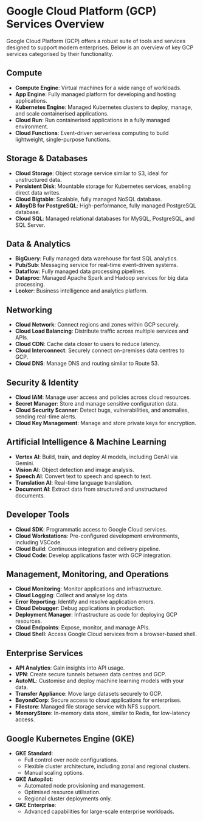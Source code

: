 # Google Cloud Platform (GCP) Services Overview

Google Cloud Platform (GCP) offers a robust suite of tools and services designed to support modern enterprises. Below is an overview of key GCP services categorised by their functionality.

## Compute

- **Compute Engine**: Virtual machines for a wide range of workloads.
- **App Engine**: Fully managed platform for developing and hosting applications.
- **Kubernetes Engine**: Managed Kubernetes clusters to deploy, manage, and scale containerised applications.
- **Cloud Run**: Run containerised applications in a fully managed environment.
- **Cloud Functions**: Event-driven serverless computing to build lightweight, single-purpose functions.

## Storage & Databases

- **Cloud Storage**: Object storage service similar to S3, ideal for unstructured data.
- **Persistent Disk**: Mountable storage for Kubernetes services, enabling direct data writes.
- **Cloud Bigtable**: Scalable, fully managed NoSQL database.
- **AlloyDB for PostgreSQL**: High-performance, fully managed PostgreSQL database.
- **Cloud SQL**: Managed relational databases for MySQL, PostgreSQL, and SQL Server.

## Data & Analytics

- **BigQuery**: Fully managed data warehouse for fast SQL analytics.
- **Pub/Sub**: Messaging service for real-time event-driven systems.
- **Dataflow**: Fully managed data processing pipelines.
- **Dataproc**: Managed Apache Spark and Hadoop services for big data processing.
- **Looker**: Business intelligence and analytics platform.

## Networking

- **Cloud Network**: Connect regions and zones within GCP securely.
- **Cloud Load Balancing**: Distribute traffic across multiple services and APIs.
- **Cloud CDN**: Cache data closer to users to reduce latency.
- **Cloud Interconnect**: Securely connect on-premises data centres to GCP.
- **Cloud DNS**: Manage DNS and routing similar to Route 53.

## Security & Identity

- **Cloud IAM**: Manage user access and policies across cloud resources.
- **Secret Manager**: Store and manage sensitive configuration data.
- **Cloud Security Scanner**: Detect bugs, vulnerabilities, and anomalies, sending real-time alerts.
- **Cloud Key Management**: Manage and store private keys for encryption.

## Artificial Intelligence & Machine Learning

- **Vertex AI**: Build, train, and deploy AI models, including GenAI via Gemini.
- **Vision AI**: Object detection and image analysis.
- **Speech AI**: Convert text to speech and speech to text.
- **Translation AI**: Real-time language translation.
- **Document AI**: Extract data from structured and unstructured documents.

## Developer Tools

- **Cloud SDK**: Programmatic access to Google Cloud services.
- **Cloud Workstations**: Pre-configured development environments, including VSCode.
- **Cloud Build**: Continuous integration and delivery pipeline.
- **Cloud Code**: Develop applications faster with GCP integration.

## Management, Monitoring, and Operations

- **Cloud Monitoring**: Monitor applications and infrastructure.
- **Cloud Logging**: Collect and analyse log data.
- **Error Reporting**: Identify and resolve application errors.
- **Cloud Debugger**: Debug applications in production.
- **Deployment Manager**: Infrastructure as code for deploying GCP resources.
- **Cloud Endpoints**: Expose, monitor, and manage APIs.
- **Cloud Shell**: Access Google Cloud services from a browser-based shell.

## Enterprise Services

- **API Analytics**: Gain insights into API usage.
- **VPN**: Create secure tunnels between data centres and GCP.
- **AutoML**: Customise and deploy machine learning models with your data.
- **Transfer Appliance**: Move large datasets securely to GCP.
- **BeyondCorp**: Secure access to cloud applications for enterprises.
- **Filestore**: Managed file storage service with NFS support.
- **MemoryStore**: In-memory data store, similar to Redis, for low-latency access.

## Google Kubernetes Engine (GKE)

- **GKE Standard**:
  - Full control over node configurations.
  - Flexible cluster architecture, including zonal and regional clusters.
  - Manual scaling options.
- **GKE Autopilot**:
  - Automated node provisioning and management.
  - Optimised resource utilisation.
  - Regional cluster deployments only.
- **GKE Enterprise**:
  - Advanced capabilities for large-scale enterprise workloads.
